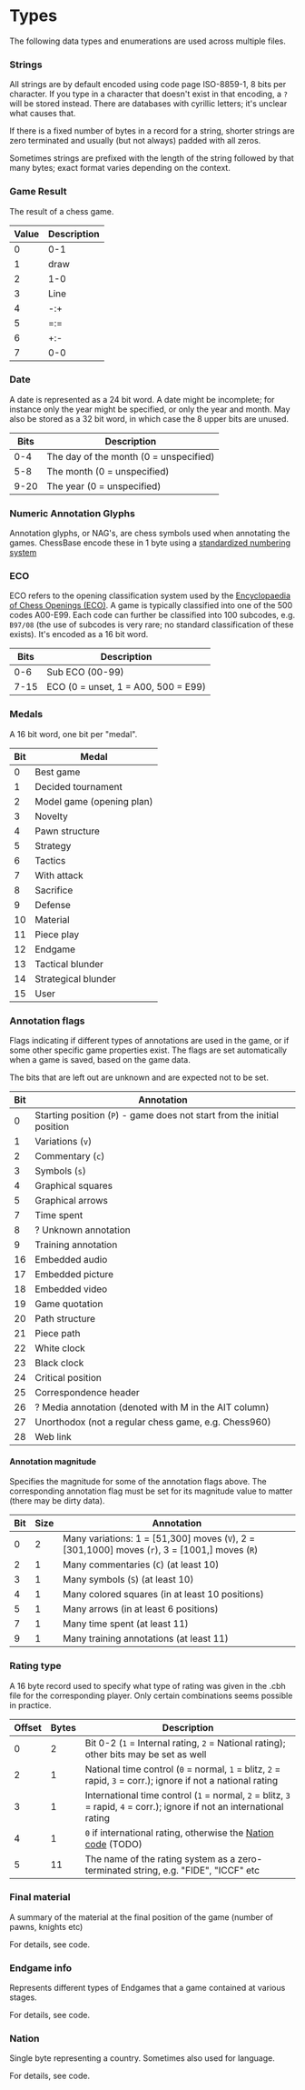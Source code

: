 # Types

The following data types and enumerations are used across multiple files.

### <a name="strings">Strings</a>

All strings are by default encoded using code page ISO-8859-1, 8 bits per character.
If you type in a character that doesn't exist in that encoding, a `?` will be stored instead.
There are databases with cyrillic letters; it's unclear what causes that.

If there is a fixed number of bytes in a record for a string, shorter strings
are zero terminated and usually (but not always) padded with all zeros.

Sometimes strings are prefixed with the length of the string followed by that many bytes;
exact format varies depending on the context.

### <a name="game_result">Game Result</a>

The result of a chess game.

| Value | Description
| ----  | ----
| 0     | 0-1
| 1     | draw
| 2     | 1-0
| 3     | Line
| 4     | -:+
| 5     | =:=
| 6     | +:-
| 7     | 0-0

### <a name="date">Date</a>

A date is represented as a 24 bit word. A date might be incomplete; for instance only the year might be specified, or only the year and month.
May also be stored as a 32 bit word, in which case the 8 upper bits are unused.

| Bits | Description
| ---- | ----
| 0-4  | The day of the month (0 = unspecified)
| 5-8  | The month (0 = unspecified)
| 9-20 | The year (0 = unspecified)


### <a name="nag">Numeric Annotation Glyphs</a>

Annotation glyphs, or NAG's, are chess symbols used when annotating the games.
ChessBase encode these in 1 byte using a <a href="https://en.wikipedia.org/wiki/Numeric_Annotation_Glyphs">
standardized numbering system</a>


### <a name="eco">ECO</a>

ECO refers to the opening classification system used by the <a href="https://en.wikipedia.org/wiki/Encyclopaedia_of_Chess_Openings">Encyclopaedia of Chess Openings (ECO)</a>.
A game is typically classified into one of the 500 codes A00-E99. Each code can further be classified into 100 subcodes, e.g. `B97/08` (the use of subcodes is very rare; no standard classification of these exists).
It's encoded as a 16 bit word.

| Bits | Description
| ---- | ----
| 0-6  | Sub ECO (00-99)
| 7-15 | ECO (0 = unset, 1 = A00, 500 = E99)

### <a name="medals">Medals</a>

A 16 bit word, one bit per "medal".

| Bit | Medal
| --- | ----
| 0   | Best game
| 1   | Decided tournament
| 2   | Model game (opening plan)
| 3   | Novelty
| 4   | Pawn structure
| 5   | Strategy
| 6   | Tactics
| 7   | With attack
| 8   | Sacrifice
| 9   | Defense
| 10  | Material
| 11  | Piece play
| 12  | Endgame
| 13  | Tactical blunder
| 14  | Strategical blunder
| 15  | User

### <a name="annotation_flags">Annotation flags</a>

Flags indicating if different types of annotations are used in the game, or if some other specific game properties exist.
The flags are set automatically when a game is saved, based on the game data.

The bits that are left out are unknown and are expected not to be set.

| Bit | Annotation
| --- | ----
| 0   | Starting position (`P`) - game does not start from the initial position
| 1   | Variations (`v`)
| 2   | Commentary (`c`)
| 3   | Symbols (`s`)
| 4   | Graphical squares
| 5   | Graphical arrows
| 7   | Time spent
| 8   | ? Unknown annotation
| 9   | Training annotation
| 16  | Embedded audio
| 17  | Embedded picture
| 18  | Embedded video
| 19  | Game quotation
| 20  | Path structure
| 21  | Piece path
| 22  | White clock
| 23  | Black clock
| 24  | Critical position
| 25  | Correspondence header
| 26  | ? Media annotation (denoted with M in the AIT column)
| 27  | Unorthodox (not a regular chess game, e.g. Chess960)
| 28  | Web link

#### <a name="annotation_magnitude">Annotation magnitude</a>

Specifies the magnitude for some of the annotation flags above. The corresponding annotation flag must be set for its magnitude value to matter (there may be dirty data).

| Bit | Size | Annotation
| --- | ---- | ----
| 0   | 2    | Many variations: 1 = [51,300] moves (`V`), 2 = [301,1000] moves (`r`), 3 = [1001,] moves (`R`)
| 2   | 1    | Many commentaries (`C`) (at least 10)
| 3   | 1    | Many symbols (`S`) (at least 10)
| 4   | 1    | Many colored squares (in at least 10 positions)
| 5   | 1    | Many arrows (in at least 6 positions)
| 7   | 1    | Many time spent (at least 11)
| 9   | 1    | Many training annotations (at least 11)

### <a name="rating_type">Rating type</a>

A 16 byte record used to specify what type of rating was given in the .cbh file for the corresponding player.
Only certain combinations seems possible in practice.

| Offset | Bytes | Description
| --- | --- | ---
| 0   | 2   | Bit 0-2 (`1` = Internal rating, `2` = National rating); other bits may be set as well
| 2   | 1   | National time control (`0` = normal, `1` = blitz, `2` = rapid, `3` = corr.); ignore if not a national rating
| 3   | 1   | International time control (`1` = normal, `2` = blitz, `3` = rapid, `4` = corr.); ignore if not an international rating
| 4   | 1   | `0` if international rating, otherwise the <a href="#nation">Nation code</a> (TODO)
| 5   | 11  | The name of the rating system as a zero-terminated string, e.g. "FIDE", "ICCF" etc

### <a name="final_material">Final material</a>

A summary of the material at the final position of the game (number of pawns, knights etc)

For details, see code.

### <a name="endgame_info">Endgame info</a>

Represents different types of Endgames that a game contained at various stages.

For details, see code.

### <a name="nation">Nation</a>

Single byte representing a country. Sometimes also used for language.

For details, see code.
